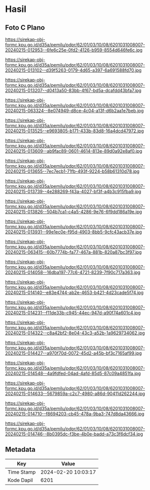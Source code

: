 # Hasil

## Foto C Plano

https://sirekap-obj-formc.kpu.go.id/d35a/pemilu/pdpr/62/01/03/10/08/6201031008007-20240215-012953--6fe6c25e-0fd2-4126-b959-8554d646fe6c.jpg

https://sirekap-obj-formc.kpu.go.id/d35a/pemilu/pdpr/62/01/03/10/08/6201031008007-20240215-013102--d39f5263-0179-4d65-a397-6a691588fd70.jpg

https://sirekap-obj-formc.kpu.go.id/d35a/pemilu/pdpr/62/01/03/10/08/6201031008007-20240215-013207--d0413a50-83bb-4f67-bd5a-dcafdd43bfa7.jpg

https://sirekap-obj-formc.kpu.go.id/d35a/pemilu/pdpr/62/01/03/10/08/6201031008007-20240215-063324--8e074949-d8ce-4c04-a13f-d6b2aa1e7beb.jpg

https://sirekap-obj-formc.kpu.go.id/d35a/pemilu/pdpr/62/01/03/10/08/6201031008007-20240215-013525--e9693805-b171-433b-83d8-16a4dcd47972.jpg

https://sirekap-obj-formc.kpu.go.id/d35a/pemilu/pdpr/62/01/03/10/08/6201031008007-20240215-013609--ab9fac89-0601-4614-813e-89d0a92e8af0.jpg

https://sirekap-obj-formc.kpu.go.id/d35a/pemilu/pdpr/62/01/03/10/08/6201031008007-20240215-013655--7ec7ecb1-71fb-493f-9224-b58b61310d78.jpg

https://sirekap-obj-formc.kpu.go.id/d35a/pemilu/pdpr/62/01/03/10/08/6201031008007-20240215-013739--4e288269-f43a-4027-bf3f-a4b3c915fba9.jpg

https://sirekap-obj-formc.kpu.go.id/d35a/pemilu/pdpr/62/01/03/10/08/6201031008007-20240215-013826--504b7ca1-c4a5-4286-9e76-6f9dd186a19e.jpg

https://sirekap-obj-formc.kpu.go.id/d35a/pemilu/pdpr/62/01/03/10/08/6201031008007-20240215-013931--99e1ec0e-f95d-4903-8bb5-9cfc43acb37e.jpg

https://sirekap-obj-formc.kpu.go.id/d35a/pemilu/pdpr/62/01/03/10/08/6201031008007-20240215-063415--60b7774b-fa77-467a-881b-820a87bc3f97.jpg

https://sirekap-obj-formc.kpu.go.id/d35a/pemilu/pdpr/62/01/03/10/08/6201031008007-20240215-014058--16dba197-77c6-4721-8239-7f90c717a363.jpg

https://sirekap-obj-formc.kpu.go.id/d35a/pemilu/pdpr/62/01/03/10/08/6201031008007-20240215-014140--e83e4744-ab2e-4653-b421-4d23cade5f74.jpg

https://sirekap-obj-formc.kpu.go.id/d35a/pemilu/pdpr/62/01/03/10/08/6201031008007-20240215-014231--f11de33b-c945-44ec-947d-a90f74a601c4.jpg

https://sirekap-obj-formc.kpu.go.id/d35a/pemilu/pdpr/62/01/03/10/08/6201031008007-20240215-014322--c8a42bf2-8e04-43c3-a52b-1a9629734062.jpg

https://sirekap-obj-formc.kpu.go.id/d35a/pemilu/pdpr/62/01/03/10/08/6201031008007-20240215-014427--a970f70d-0072-45d2-a45b-bf3c7165af99.jpg

https://sirekap-obj-formc.kpu.go.id/d35a/pemilu/pdpr/62/01/03/10/08/6201031008007-20240215-014548--4a9fdfed-04ad-4afd-85d5-87c09a4851fa.jpg

https://sirekap-obj-formc.kpu.go.id/d35a/pemilu/pdpr/62/01/03/10/08/6201031008007-20240215-014633--5679859a-c2c7-4980-a86d-90411d262244.jpg

https://sirekap-obj-formc.kpu.go.id/d35a/pemilu/pdpr/62/01/03/10/08/6201031008007-20240215-014710--f8694203-cb45-478a-9ba3-747d8da43666.jpg

https://sirekap-obj-formc.kpu.go.id/d35a/pemilu/pdpr/62/01/03/10/08/6201031008007-20240215-014746--8b0395dc-f3be-4b0e-badd-a73c3f6dcf34.jpg


## Metadata

| Key        | Value               |
| ---------- | ------------------- |
| Time Stamp | 2024-02-20 10:03:17 |
| Kode Dapil | 6201                |



